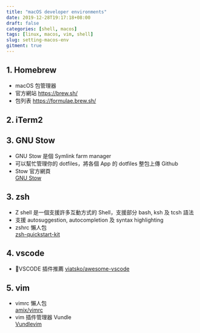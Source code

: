 ```yaml
---
title: "macOS developer environments"
date: 2019-12-28T19:17:18+08:00
draft: false
categories: [shell, macos]
tags: [linux, macos, vim, shell]
slug: setting-macos-env
gitment: true
---
```


## 1. Homebrew

- macOS 包管理器
- 官方網站
  <https://brew.sh/>
- 包列表
  <https://formulae.brew.sh/>

## 2. iTerm2

## 3. GNU Stow

- GNU Stow 是個 Symlink farm manager
- 可以幫忙管理你的 dotfiles，將各個 App 的 dotfiles 整包上傳 Github
- Stow 官方網頁  
  [GNU Stow](https://www.gnu.org/software/stow/)

## 3. zsh

- Z shell 是一個支援許多互動方式的 Shell，支援部分 bash, ksh 及 tcsh 語法
- 支援 autosuggestion, autocompletion 及 syntax highlighting
- zshrc 懶人包  
  [zsh-quickstart-kit](https://github.com/unixorn/zsh-quickstart-kit)

## 4. vscode

- VSCODE 插件推薦
  [viatsko/awesome-vscode](https://github.com/viatsko/awesome-vscode)

## 5. vim

- vimrc 懶人包  
   [amix/vimrc](https://github.com/amix/vimrc)
- vim 插件管理器 Vundle  
  [Vundlevim](https://github.com/VundleVim/Vundle.vim)
